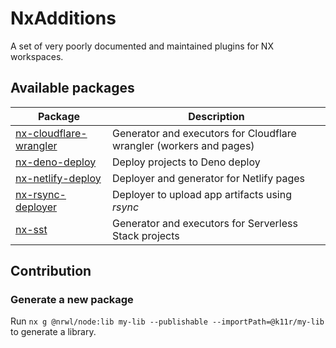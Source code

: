 # NxAdditions

A set of very poorly documented and maintained plugins for NX workspaces.

## Available packages

| Package                                                      | Description                                                         |
|--------------------------------------------------------------|---------------------------------------------------------------------|
| [nx-cloudflare-wrangler](./packages/nx-cloudflare-wrangler/) | Generator and executors for Cloudflare wrangler (workers and pages) |
| [nx-deno-deploy](./packages/nx-deno-deploy/)                 | Deploy projects to Deno deploy                                      |
| [nx-netlify-deploy](./packages/nx-netlify-deploy/)           | Deployer and generator for Netlify pages                            |
| [nx-rsync-deployer](./packages/nx-rsync-deployer/)           | Deployer to upload app artifacts using _rsync_                      |
| [nx-sst](./packages/nx-sst/)                                 | Generator and executors for Serverless Stack projects               |

## Contribution

### Generate a new package
Run `nx g @nrwl/node:lib my-lib --publishable --importPath=@k11r/my-lib` to generate a library.
